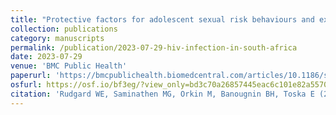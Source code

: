 ```yaml
---
title: "Protective factors for adolescent sexual risk behaviours and experiences linked to HIV infection in South Africa: a three-wave longitudinal analysis of caregiving, education, food security, and social protection"
collection: publications
category: manuscripts
permalink: /publication/2023-07-29-hiv-infection-in-south-africa
date: 2023-07-29
venue: 'BMC Public Health'
paperurl: 'https://bmcpublichealth.biomedcentral.com/articles/10.1186/s12889-023-16373-5'
osfurl: https://osf.io/bf3eg/?view_only=bd3c70a26857445eac6c101e82a55701
citation: 'Rudgard WE, Saminathen MG, Orkin M, Banougnin BH, Toska E (2023) Protective factors for adolescent sexual risk behaviours and experiences linked to HIV infection in South Africa: a three-wave longitudinal analysis of caregiving, education, food security, and social protection. BMC Public Health 23(1452): https://doi.org/10.1186/s12889-023-16373-5'
---
```


